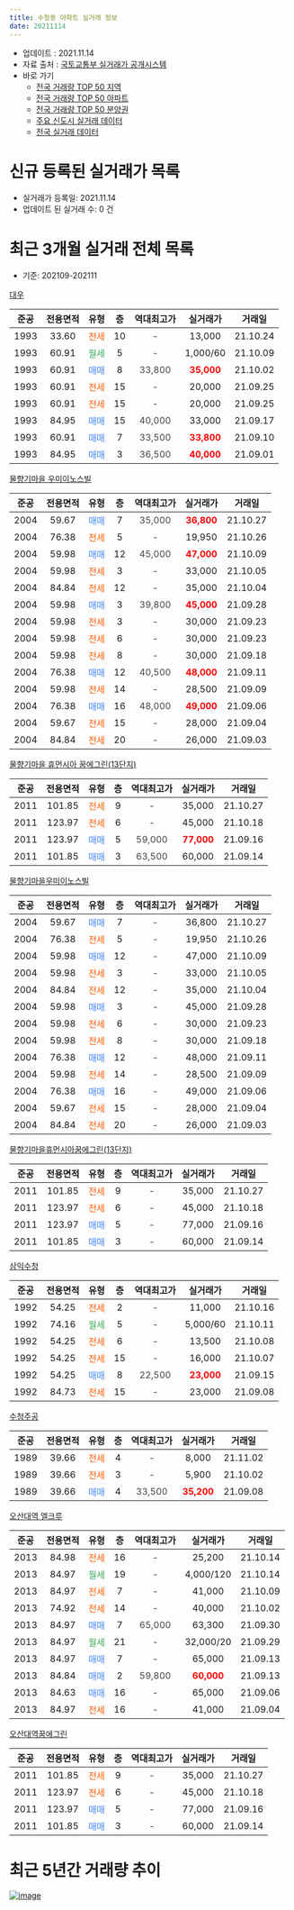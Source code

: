 ```yaml
---
title: 수청동 아파트 실거래 정보
date: 20211114
---
```


* 업데이트 : 2021.11.14
* 자료 출처 : [국토교통부 실거래가 공개시스템](http://rt.molit.go.kr)
* 바로 가기
    * [전국 거래량 TOP 50 지역](https://apt-info.github.io/apt-trade-info/tr)
    * [전국 거래량 TOP 50 아파트](https://apt-info.github.io/apt-trade-info/ta)
    * [전국 거래량 TOP 50 분양권](https://apt-info.github.io/apt-trade-info/tb)
    * [주요 신도시 실거래 데이터](https://apt-info.github.io/apt-trade-info/newtown)
    * [전국 실거래 데이터](https://apt-info.github.io/apt-trade-info/all)



<script async src="https://pagead2.googlesyndication.com/pagead/js/adsbygoogle.js"></script>
<!-- 기본광고 -->
<ins class="adsbygoogle"
     style="display:block"
     data-ad-client="ca-pub-1142216861245946"
     data-ad-slot="4805727019"
     data-ad-format="auto"
     data-full-width-responsive="true"></ins>
<script>
     (adsbygoogle = window.adsbygoogle || []).push({});
</script>


# 신규 등록된 실거래가 목록

* 실거래가 등록일: 2021.11.14
* 업데이트 된 실거래 수: 0 건




<script async src="https://pagead2.googlesyndication.com/pagead/js/adsbygoogle.js"></script>
<!-- 기본광고 -->
<ins class="adsbygoogle"
     style="display:block"
     data-ad-client="ca-pub-1142216861245946"
     data-ad-slot="4805727019"
     data-ad-format="auto"
     data-full-width-responsive="true"></ins>
<script>
     (adsbygoogle = window.adsbygoogle || []).push({});
</script>


# 최근 3개월 실거래 전체 목록
* 기준: 202109-202111


[대우](https://search.naver.com/search.naver?query=%EB%8C%80%EC%9A%B0)

|준공|전용면적|유형|층|역대최고가|실거래가|거래일|
|:---:|:---:|:---:|:---:|:---:|:---:|:---:|
|1993|33.60|<span style="color:#FF5A00">전세</span>|10|<span style="color:#444444">-</span>|13,000|21.10.24|
|1993|60.91|<span style="color:#34A853">월세</span>|5|<span style="color:#444444">-</span>|1,000/60|21.10.09|
|1993|60.91|<span style="color:#4285F3">매매</span>|8|<span style="color:#444444">33,800</span>|<b><span style="color:#FF0000">35,000</span></b>|21.10.02|
|1993|60.91|<span style="color:#FF5A00">전세</span>|15|<span style="color:#444444">-</span>|20,000|21.09.25|
|1993|60.91|<span style="color:#FF5A00">전세</span>|15|<span style="color:#444444">-</span>|20,000|21.09.25|
|1993|84.95|<span style="color:#4285F3">매매</span>|15|<span style="color:#444444">40,000</span>|33,000|21.09.17|
|1993|60.91|<span style="color:#4285F3">매매</span>|7|<span style="color:#444444">33,500</span>|<b><span style="color:#FF0000">33,800</span></b>|21.09.10|
|1993|84.95|<span style="color:#4285F3">매매</span>|3|<span style="color:#444444">36,500</span>|<b><span style="color:#FF0000">40,000</span></b>|21.09.01|

[물향기마을 우미이노스빌](https://search.naver.com/search.naver?query=%EB%AC%BC%ED%96%A5%EA%B8%B0%EB%A7%88%EC%9D%84+%EC%9A%B0%EB%AF%B8%EC%9D%B4%EB%85%B8%EC%8A%A4%EB%B9%8C)

|준공|전용면적|유형|층|역대최고가|실거래가|거래일|
|:---:|:---:|:---:|:---:|:---:|:---:|:---:|
|2004|59.67|<span style="color:#4285F3">매매</span>|7|<span style="color:#444444">35,000</span>|<b><span style="color:#FF0000">36,800</span></b>|21.10.27|
|2004|76.38|<span style="color:#FF5A00">전세</span>|5|<span style="color:#444444">-</span>|19,950|21.10.26|
|2004|59.98|<span style="color:#4285F3">매매</span>|12|<span style="color:#444444">45,000</span>|<b><span style="color:#FF0000">47,000</span></b>|21.10.09|
|2004|59.98|<span style="color:#FF5A00">전세</span>|3|<span style="color:#444444">-</span>|33,000|21.10.05|
|2004|84.84|<span style="color:#FF5A00">전세</span>|12|<span style="color:#444444">-</span>|35,000|21.10.04|
|2004|59.98|<span style="color:#4285F3">매매</span>|3|<span style="color:#444444">39,800</span>|<b><span style="color:#FF0000">45,000</span></b>|21.09.28|
|2004|59.98|<span style="color:#FF5A00">전세</span>|3|<span style="color:#444444">-</span>|30,000|21.09.23|
|2004|59.98|<span style="color:#FF5A00">전세</span>|6|<span style="color:#444444">-</span>|30,000|21.09.23|
|2004|59.98|<span style="color:#FF5A00">전세</span>|8|<span style="color:#444444">-</span>|30,000|21.09.18|
|2004|76.38|<span style="color:#4285F3">매매</span>|12|<span style="color:#444444">40,500</span>|<b><span style="color:#FF0000">48,000</span></b>|21.09.11|
|2004|59.98|<span style="color:#FF5A00">전세</span>|14|<span style="color:#444444">-</span>|28,500|21.09.09|
|2004|76.38|<span style="color:#4285F3">매매</span>|16|<span style="color:#444444">48,000</span>|<b><span style="color:#FF0000">49,000</span></b>|21.09.06|
|2004|59.67|<span style="color:#FF5A00">전세</span>|15|<span style="color:#444444">-</span>|28,000|21.09.04|
|2004|84.84|<span style="color:#FF5A00">전세</span>|20|<span style="color:#444444">-</span>|26,000|21.09.03|

[물향기마을 휴먼시아 꿈에그린(13단지)](https://search.naver.com/search.naver?query=%EB%AC%BC%ED%96%A5%EA%B8%B0%EB%A7%88%EC%9D%84+%ED%9C%B4%EB%A8%BC%EC%8B%9C%EC%95%84+%EA%BF%88%EC%97%90%EA%B7%B8%EB%A6%B0%2813%EB%8B%A8%EC%A7%80%29)

|준공|전용면적|유형|층|역대최고가|실거래가|거래일|
|:---:|:---:|:---:|:---:|:---:|:---:|:---:|
|2011|101.85|<span style="color:#FF5A00">전세</span>|9|<span style="color:#444444">-</span>|35,000|21.10.27|
|2011|123.97|<span style="color:#FF5A00">전세</span>|6|<span style="color:#444444">-</span>|45,000|21.10.18|
|2011|123.97|<span style="color:#4285F3">매매</span>|5|<span style="color:#444444">59,000</span>|<b><span style="color:#FF0000">77,000</span></b>|21.09.16|
|2011|101.85|<span style="color:#4285F3">매매</span>|3|<span style="color:#444444">63,500</span>|60,000|21.09.14|

[물향기마을우미이노스빌](https://search.naver.com/search.naver?query=%EB%AC%BC%ED%96%A5%EA%B8%B0%EB%A7%88%EC%9D%84%EC%9A%B0%EB%AF%B8%EC%9D%B4%EB%85%B8%EC%8A%A4%EB%B9%8C)

|준공|전용면적|유형|층|역대최고가|실거래가|거래일|
|:---:|:---:|:---:|:---:|:---:|:---:|:---:|
|2004|59.67|<span style="color:#4285F3">매매</span>|7|<span style="color:#444444">-</span>|36,800|21.10.27|
|2004|76.38|<span style="color:#FF5A00">전세</span>|5|<span style="color:#444444">-</span>|19,950|21.10.26|
|2004|59.98|<span style="color:#4285F3">매매</span>|12|<span style="color:#444444">-</span>|47,000|21.10.09|
|2004|59.98|<span style="color:#FF5A00">전세</span>|3|<span style="color:#444444">-</span>|33,000|21.10.05|
|2004|84.84|<span style="color:#FF5A00">전세</span>|12|<span style="color:#444444">-</span>|35,000|21.10.04|
|2004|59.98|<span style="color:#4285F3">매매</span>|3|<span style="color:#444444">-</span>|45,000|21.09.28|
|2004|59.98|<span style="color:#FF5A00">전세</span>|6|<span style="color:#444444">-</span>|30,000|21.09.23|
|2004|59.98|<span style="color:#FF5A00">전세</span>|8|<span style="color:#444444">-</span>|30,000|21.09.18|
|2004|76.38|<span style="color:#4285F3">매매</span>|12|<span style="color:#444444">-</span>|48,000|21.09.11|
|2004|59.98|<span style="color:#FF5A00">전세</span>|14|<span style="color:#444444">-</span>|28,500|21.09.09|
|2004|76.38|<span style="color:#4285F3">매매</span>|16|<span style="color:#444444">-</span>|49,000|21.09.06|
|2004|59.67|<span style="color:#FF5A00">전세</span>|15|<span style="color:#444444">-</span>|28,000|21.09.04|
|2004|84.84|<span style="color:#FF5A00">전세</span>|20|<span style="color:#444444">-</span>|26,000|21.09.03|

[물향기마을휴먼시아꿈에그린(13단지)](https://search.naver.com/search.naver?query=%EB%AC%BC%ED%96%A5%EA%B8%B0%EB%A7%88%EC%9D%84%ED%9C%B4%EB%A8%BC%EC%8B%9C%EC%95%84%EA%BF%88%EC%97%90%EA%B7%B8%EB%A6%B0%2813%EB%8B%A8%EC%A7%80%29)

|준공|전용면적|유형|층|역대최고가|실거래가|거래일|
|:---:|:---:|:---:|:---:|:---:|:---:|:---:|
|2011|101.85|<span style="color:#FF5A00">전세</span>|9|<span style="color:#444444">-</span>|35,000|21.10.27|
|2011|123.97|<span style="color:#FF5A00">전세</span>|6|<span style="color:#444444">-</span>|45,000|21.10.18|
|2011|123.97|<span style="color:#4285F3">매매</span>|5|<span style="color:#444444">-</span>|77,000|21.09.16|
|2011|101.85|<span style="color:#4285F3">매매</span>|3|<span style="color:#444444">-</span>|60,000|21.09.14|


<script async src="https://pagead2.googlesyndication.com/pagead/js/adsbygoogle.js"></script>
<!-- 기본광고 -->
<ins class="adsbygoogle"
     style="display:block"
     data-ad-client="ca-pub-1142216861245946"
     data-ad-slot="4805727019"
     data-ad-format="auto"
     data-full-width-responsive="true"></ins>
<script>
     (adsbygoogle = window.adsbygoogle || []).push({});
</script>


[삼익수청](https://search.naver.com/search.naver?query=%EC%82%BC%EC%9D%B5%EC%88%98%EC%B2%AD)

|준공|전용면적|유형|층|역대최고가|실거래가|거래일|
|:---:|:---:|:---:|:---:|:---:|:---:|:---:|
|1992|54.25|<span style="color:#FF5A00">전세</span>|2|<span style="color:#444444">-</span>|11,000|21.10.16|
|1992|74.16|<span style="color:#34A853">월세</span>|5|<span style="color:#444444">-</span>|5,000/60|21.10.11|
|1992|54.25|<span style="color:#FF5A00">전세</span>|6|<span style="color:#444444">-</span>|13,500|21.10.08|
|1992|54.25|<span style="color:#FF5A00">전세</span>|15|<span style="color:#444444">-</span>|16,000|21.10.07|
|1992|54.25|<span style="color:#4285F3">매매</span>|8|<span style="color:#444444">22,500</span>|<b><span style="color:#FF0000">23,000</span></b>|21.09.15|
|1992|84.73|<span style="color:#FF5A00">전세</span>|15|<span style="color:#444444">-</span>|23,000|21.09.08|

[수청주공](https://search.naver.com/search.naver?query=%EC%88%98%EC%B2%AD%EC%A3%BC%EA%B3%B5)

|준공|전용면적|유형|층|역대최고가|실거래가|거래일|
|:---:|:---:|:---:|:---:|:---:|:---:|:---:|
|1989|39.66|<span style="color:#FF5A00">전세</span>|4|<span style="color:#444444">-</span>|8,000|21.11.02|
|1989|39.66|<span style="color:#FF5A00">전세</span>|3|<span style="color:#444444">-</span>|5,900|21.10.02|
|1989|39.66|<span style="color:#4285F3">매매</span>|4|<span style="color:#444444">33,500</span>|<b><span style="color:#FF0000">35,200</span></b>|21.09.08|

[오산대역 엘크루](https://search.naver.com/search.naver?query=%EC%98%A4%EC%82%B0%EB%8C%80%EC%97%AD+%EC%97%98%ED%81%AC%EB%A3%A8)

|준공|전용면적|유형|층|역대최고가|실거래가|거래일|
|:---:|:---:|:---:|:---:|:---:|:---:|:---:|
|2013|84.98|<span style="color:#FF5A00">전세</span>|16|<span style="color:#444444">-</span>|25,200|21.10.14|
|2013|84.97|<span style="color:#34A853">월세</span>|19|<span style="color:#444444">-</span>|4,000/120|21.10.14|
|2013|84.97|<span style="color:#FF5A00">전세</span>|7|<span style="color:#444444">-</span>|41,000|21.10.09|
|2013|74.92|<span style="color:#FF5A00">전세</span>|14|<span style="color:#444444">-</span>|40,000|21.10.02|
|2013|84.97|<span style="color:#4285F3">매매</span>|7|<span style="color:#444444">65,000</span>|63,300|21.09.30|
|2013|84.97|<span style="color:#34A853">월세</span>|21|<span style="color:#444444">-</span>|32,000/20|21.09.29|
|2013|84.97|<span style="color:#4285F3">매매</span>|7|<span style="color:#444444">-</span>|65,000|21.09.13|
|2013|84.84|<span style="color:#4285F3">매매</span>|2|<span style="color:#444444">59,800</span>|<b><span style="color:#FF0000">60,000</span></b>|21.09.13|
|2013|84.63|<span style="color:#4285F3">매매</span>|16|<span style="color:#444444">-</span>|65,000|21.09.06|
|2013|84.97|<span style="color:#FF5A00">전세</span>|16|<span style="color:#444444">-</span>|41,000|21.09.04|

[오산대역꿈에그린](https://search.naver.com/search.naver?query=%EC%98%A4%EC%82%B0%EB%8C%80%EC%97%AD%EA%BF%88%EC%97%90%EA%B7%B8%EB%A6%B0)

|준공|전용면적|유형|층|역대최고가|실거래가|거래일|
|:---:|:---:|:---:|:---:|:---:|:---:|:---:|
|2011|101.85|<span style="color:#FF5A00">전세</span>|9|<span style="color:#444444">-</span>|35,000|21.10.27|
|2011|123.97|<span style="color:#FF5A00">전세</span>|6|<span style="color:#444444">-</span>|45,000|21.10.18|
|2011|123.97|<span style="color:#4285F3">매매</span>|5|<span style="color:#444444">-</span>|77,000|21.09.16|
|2011|101.85|<span style="color:#4285F3">매매</span>|3|<span style="color:#444444">-</span>|60,000|21.09.14|



<script async src="https://pagead2.googlesyndication.com/pagead/js/adsbygoogle.js"></script>
<!-- 기본광고 -->
<ins class="adsbygoogle"
     style="display:block"
     data-ad-client="ca-pub-1142216861245946"
     data-ad-slot="4805727019"
     data-ad-format="auto"
     data-full-width-responsive="true"></ins>
<script>
     (adsbygoogle = window.adsbygoogle || []).push({});
</script>


# 최근 5년간 거래량 추이


<div style="width:100%;">
    <canvas id="deal_progress" height="200"></canvas>
</div>

<script>
new Chart(document.getElementById("deal_progress"), {
    type: 'line',
    data: {
        labels: ['16.01','16.02','16.03','16.04','16.05','16.06','16.07','16.08','16.09','16.10','16.11','16.12','17.01','17.02','17.03','17.04','17.05','17.06','17.07','17.08','17.09','17.10','17.11','17.12','18.01','18.02','18.03','18.04','18.05','18.06','18.07','18.08','18.09','18.10','18.11','18.12','19.01','19.02','19.03','19.04','19.05','19.06','19.07','19.08','19.09','19.10','19.11','19.12','20.01','20.02','20.03','20.04','20.05','20.06','20.07','20.08','20.09','20.10','20.11','20.12','21.01','21.02','21.03','21.04','21.05','21.06','21.07','21.08','21.09','21.10','21.11'],
        datasets: [{
            label: '매매/분양권',
            data: [16,13,20,18,21,31,20,28,21,22,21,22,11,16,27,14,21,26,16,30,16,16,17,16,20,14,13,12,17,26,27,17,21,22,18,12,11,10,15,15,9,7,21,27,22,30,28,39,49,148,71,52,44,74,32,27,42,25,16,54,14,16,28,35,23,6,24,11,21,5,0],
            borderColor: "rgba(66, 133, 243, 1)",
            backgroundColor: "rgba(66, 133, 243, 0.05)",
            borderWidth: 1,
            pointRadius: 0,
            fill: false,
            lineTension: 0
        },{
            label: '전/월세',
            data: [12,17,11,13,13,11,11,9,9,13,15,13,12,12,19,14,11,15,11,16,9,10,10,16,16,8,12,15,9,12,8,8,9,7,4,8,13,5,13,8,14,10,8,9,17,10,11,8,14,22,27,24,15,32,18,45,16,12,5,7,14,7,12,11,17,9,17,16,16,23,1],
            borderColor: "rgba(255, 90, 0, 1)",
            backgroundColor: "rgba(255, 90, 0, 0.05)",
            borderWidth: 1,
            pointRadius: 0,
            fill: false,
            lineTension: 0
        },{
            label: '합계',
            data: [28,30,31,31,34,42,31,37,30,35,36,35,23,28,46,28,32,41,27,46,25,26,27,32,36,22,25,27,26,38,35,25,30,29,22,20,24,15,28,23,23,17,29,36,39,40,39,47,63,170,98,76,59,106,50,72,58,37,21,61,28,23,40,46,40,15,41,27,37,28,1],
            borderColor: "rgba(0, 0, 0, 1)",
            backgroundColor: "rgba(0, 0, 0, 0.03)",
            borderWidth: 0.1,
            pointRadius: 0,
            fill: true,
            lineTension: 0
        }
        ]
    },
    options: {
        responsive: true,
        title: {
            display: false
        },
        tooltips: {
            mode: 'index',
            intersect: false
        },
        hover: {
            mode: 'nearest',
            intersect: true
        },
        scales: {
            xAxes: [{
                display: true,
                scaleLabel: {
                    display: true,
                    labelString: '년/월'
                }
            }],
            yAxes: [{
                display: true,
                ticks: {
                    suggestedMin: 0,
                },
                scaleLabel: {
                    display: true,
                    labelString: '실거래 수'
                }
            }]
        }
    }
});

</script>


[![image](https://apt-info.github.io/images/2020-01-03-apt-trade-info/1024x500.png)](https://play.google.com/store/apps/details?id=com.aptinfo.apttradeinfo)

